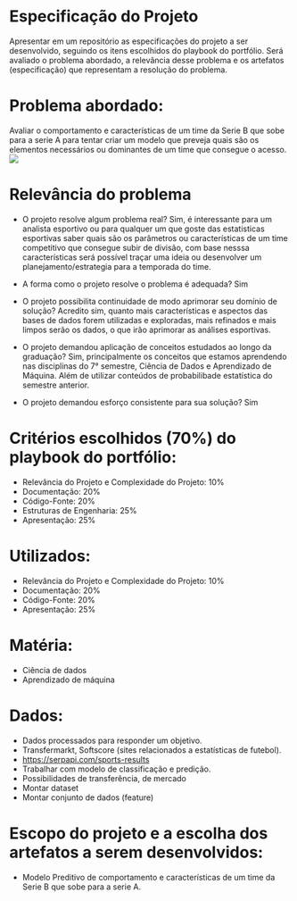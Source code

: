 # Especificação do Projeto
Apresentar em um repositório as especificações do projeto a ser desenvolvido, seguindo os itens escolhidos do playbook do portfólio. Será avaliado o problema abordado, a relevância desse problema e os artefatos (especificação) que representam a resolução do problema.

# Problema abordado:
Avaliar o comportamento e características de um time da Serie B que sobe para a serie A para tentar criar um modelo que preveja quais são os elementos necessários ou dominantes de um time que consegue o acesso.
![](https://cdn.discordapp.com/attachments/799780436589936710/1093248453443850311/image.png)

# Relevância do problema
- O projeto resolve algum problema real?
Sim, é interessante para um analista esportivo ou para qualquer um que goste das estatisticas esportivas saber quais são os parâmetros ou características de um time competitivo que consegue subir de divisão, com base nesssa características será possível traçar uma ideia ou desenvolver um planejamento/estrategia para a temporada do time.

- A forma como o projeto resolve o problema é adequada?
Sim

- O projeto possibilita continuidade de modo aprimorar seu domínio de solução?
Acredito sim, quanto mais características e aspectos das bases de dados forem utilizadas e exploradas, mais refinados e mais limpos serão os dados, o que irão aprimorar as análises esportivas.

- O projeto demandou aplicação de conceitos estudados ao longo da graduação?
Sim, principalmente os conceitos que estamos aprendendo nas disciplinas do 7° semestre, Ciência de Dados e Aprendizado de Máquina. Além de utilizar conteúdos de probabilibade estatística do semestre anterior.

- O projeto demandou esforço consistente para sua solução?
Sim

# Critérios escolhidos (70%) do playbook do portfólio:
- Relevância do Projeto e Complexidade do Projeto: 10%
- Documentação: 20%
- Código-Fonte: 20%
- Estruturas de Engenharia: 25%
- Apresentação: 25%

# Utilizados:
- Relevância do Projeto e Complexidade do Projeto: 10%
- Documentação: 20%
- Código-Fonte: 20%
- Apresentação: 25%

# Matéria:
- Ciência de dados
- Aprendizado de máquina

# Dados:
- Dados processados para responder um objetivo.
- Transfermarkt, Softscore (sites relacionados a estatísticas de futebol).
- https://serpapi.com/sports-results
- Trabalhar com modelo de classificação e predição.
- Possibilidades de transferência, de mercado
- Montar dataset
- Montar conjunto de dados (feature)

# Escopo do projeto e a escolha dos artefatos a serem desenvolvidos:
- Modelo Preditivo de comportamento e características de um time da Serie B que sobe para a serie A.